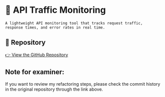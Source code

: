 # 🚀 API Traffic Monitoring

    ⁠A lightweight API monitoring tool that tracks request traffic, response times, and error rates in real time.

## 🔗 Repository

[👉 View the GitHub Repository](https://github.com/arisatriop/binar-ai-course)

## Note for examiner:

If you want to review my refactoring steps, please check the commit history in the original repository through the link above.
